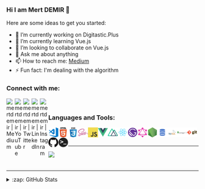 ### Hi I am Mert DEMIR 👋

Here are some ideas to get you started:

- 🔭 I’m currently working on Digitastic.Plus
- 🌱 I’m currently learning Vue.js
- 👯 I’m looking to collaborate on Vue.js
- 💬 Ask me about anything
- 📫 How to reach me: [Medium](https://medium.com/@mert.demir96)
- ⚡ Fun fact: I'm dealing with the algorithm

### Connect with me:
[<img align="left" alt="mertdemir | Medium" width="22px" src="https://cdn.jsdelivr.net/npm/simple-icons@v3/icons/medium.svg" />](https://medium.com/@mert.demir96)
[<img align="left" alt="mertdemir | YouTube" width="22px" src="https://cdn.jsdelivr.net/npm/simple-icons@v3/icons/youtube.svg" />](https://www.youtube.com/channel/UCf2WV4jhUHmQxwQYr6d99lg?view_as=subscriber)
[<img align="left" alt="mertdemir | Twitter" width="22px" src="https://cdn.jsdelivr.net/npm/simple-icons@v3/icons/twitter.svg" />](https://twitter.com/MertdmrMert)
[<img align="left" alt="mertdemir | LinkedIn" width="22px" src="https://cdn.jsdelivr.net/npm/simple-icons@v3/icons/linkedin.svg" />](https://www.linkedin.com/in/mert-demir-6784b4168/)
[<img align="left" alt="mertdemir | Instagram" width="22px" src="https://cdn.jsdelivr.net/npm/simple-icons@v3/icons/instagram.svg" />](https://www.instagram.com/mrtdmrmrt/)

<br />

### Languages and Tools:

<img align="left" alt="Visual Studio Code" width="26px" src="https://raw.githubusercontent.com/github/explore/80688e429a7d4ef2fca1e82350fe8e3517d3494d/topics/visual-studio-code/visual-studio-code.png" />
<img align="left" alt="HTML5" width="26px" src="https://raw.githubusercontent.com/github/explore/80688e429a7d4ef2fca1e82350fe8e3517d3494d/topics/html/html.png" />
<img align="left" alt="CSS3" width="26px" src="https://raw.githubusercontent.com/github/explore/80688e429a7d4ef2fca1e82350fe8e3517d3494d/topics/css/css.png" />
<img align="left" alt="Sass" width="26px" src="https://raw.githubusercontent.com/github/explore/80688e429a7d4ef2fca1e82350fe8e3517d3494d/topics/sass/sass.png" />
<img align="left" alt="JavaScript" width="26px" src="https://raw.githubusercontent.com/github/explore/80688e429a7d4ef2fca1e82350fe8e3517d3494d/topics/javascript/javascript.png" />
<img align="left" alt="Vue" width="26px" src="https://raw.githubusercontent.com/github/explore/80688e429a7d4ef2fca1e82350fe8e3517d3494d/topics/vue/vue.png" />
<img align="left" alt="Nuxt" width="26px" src="https://raw.githubusercontent.com/github/explore/e94815998e4e0713912fed477a1f346ec04c3da2/topics/nuxt/nuxt.png" />
<img align="left" alt="React" width="26px" src="https://raw.githubusercontent.com/github/explore/80688e429a7d4ef2fca1e82350fe8e3517d3494d/topics/react/react.png" />
<img align="left" alt="Gatsby" width="26px" src="https://raw.githubusercontent.com/github/explore/e94815998e4e0713912fed477a1f346ec04c3da2/topics/gatsby/gatsby.png" />
<img align="left" alt="GraphQL" width="26px" src="https://raw.githubusercontent.com/github/explore/80688e429a7d4ef2fca1e82350fe8e3517d3494d/topics/graphql/graphql.png" />
<img align="left" alt="Node.js" width="26px" src="https://raw.githubusercontent.com/github/explore/80688e429a7d4ef2fca1e82350fe8e3517d3494d/topics/nodejs/nodejs.png" />
<img align="left" alt="SQL" width="26px" src="https://raw.githubusercontent.com/github/explore/80688e429a7d4ef2fca1e82350fe8e3517d3494d/topics/sql/sql.png" />
<img align="left" alt="MySQL" width="26px" src="https://raw.githubusercontent.com/github/explore/80688e429a7d4ef2fca1e82350fe8e3517d3494d/topics/mysql/mysql.png" />
<img align="left" alt="MongoDB" width="26px" src="https://raw.githubusercontent.com/github/explore/80688e429a7d4ef2fca1e82350fe8e3517d3494d/topics/mongodb/mongodb.png" />
<img align="left" alt="Git" width="26px" src="https://raw.githubusercontent.com/github/explore/80688e429a7d4ef2fca1e82350fe8e3517d3494d/topics/git/git.png" />
<img align="left" alt="GitHub" width="26px" src="https://raw.githubusercontent.com/github/explore/78df643247d429f6cc873026c0622819ad797942/topics/github/github.png" />
<img align="left" alt="Terminal" width="26px" src="https://raw.githubusercontent.com/github/explore/80688e429a7d4ef2fca1e82350fe8e3517d3494d/topics/terminal/terminal.png" />

<br />
<br />

---

![](https://komarev.com/ghpvc/?username=mrtdmrmrt&color=blue&label=Profile+Views)
<br />
<br />

---

<details>
  <summary>:zap: GitHub Stats</summary>

  <img align="left" alt="mrtdmrmrt's GitHub Stats" src="https://github-readme-stats.codestackr.vercel.app/api?username=mrtdmrmrt&show_icons=true&hide_border=true" />

</details>
